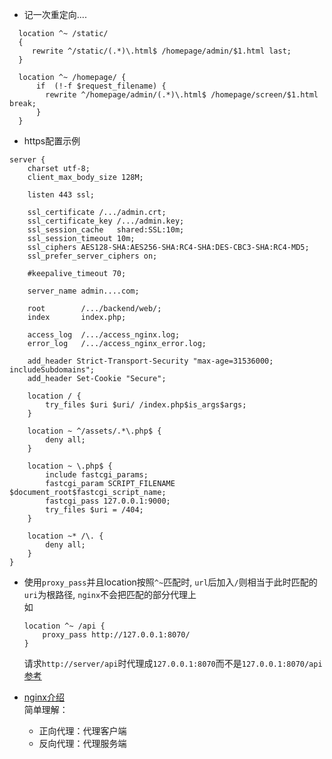* 记一次重定向....
```
  location ^~ /static/
  {
     rewrite ^/static/(.*)\.html$ /homepage/admin/$1.html last;
  }
  
  location ^~ /homepage/ {
      if  (!-f $request_filename) {
        rewrite ^/homepage/admin/(.*)\.html$ /homepage/screen/$1.html break;
      }
  }
  ```
  
* https配置示例
```
server {
    charset utf-8;
    client_max_body_size 128M;

    listen 443 ssl;

    ssl_certificate /.../admin.crt;
    ssl_certificate_key /.../admin.key;
    ssl_session_cache   shared:SSL:10m;
    ssl_session_timeout 10m;
    ssl_ciphers AES128-SHA:AES256-SHA:RC4-SHA:DES-CBC3-SHA:RC4-MD5;
    ssl_prefer_server_ciphers on;

    #keepalive_timeout 70;

    server_name admin....com;

    root        /.../backend/web/;
    index       index.php;

    access_log  /.../access_nginx.log;
    error_log   /.../access_nginx_error.log;

    add_header Strict-Transport-Security "max-age=31536000; includeSubdomains";
    add_header Set-Cookie "Secure";
	
    location / {
        try_files $uri $uri/ /index.php$is_args$args;
    }

    location ~ ^/assets/.*\.php$ {
        deny all;
    }

    location ~ \.php$ {
        include fastcgi_params;
        fastcgi_param SCRIPT_FILENAME $document_root$fastcgi_script_name;
        fastcgi_pass 127.0.0.1:9000;
        try_files $uri = /404;
    }

    location ~* /\. {
        deny all;
    }
}
```

* 使用`proxy_pass`并且location按照`^~`匹配时, `url`后加入`/`则相当于此时匹配的`uri`为根路径, `nginx`不会把匹配的部分代理上  
    如
    ```$xslt
    location ^~ /api {
        proxy_pass http://127.0.0.1:8070/
    }
    ```
    请求`http://server/api`时代理成`127.0.0.1:8070`而不是`127.0.0.1:8070/api`  
    [参考](http://www.cnblogs.com/AloneSword/p/3673829.html)

* [nginx介绍](https://www.cnblogs.com/wcwnina/p/8728391.html)  
简单理解：
    * 正向代理：代理客户端
    * 反向代理：代理服务端